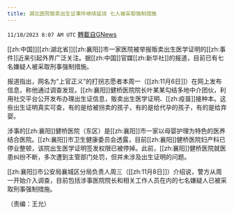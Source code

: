 ```yaml
---
title: 湖北医院贩卖出生证事件继续延烧 七人被采取强制措施
---
```

`11/10/2023 8:07 AM UTC` [轉載自GNews](https://gnews.org/articles/1956951)

[[zh:中国]][[zh:湖北省]][[zh:襄阳]]市一家医院被举报贩卖出生医学证明的[[zh:事件]]近来引起外界广泛关注。据[[zh:中国]]官媒[[zh:新华社]]的报道，目前已有七名嫌疑人被采取刑事强制措施。

报道指出，网名为“上官正义”的打拐志愿者本周一（[[zh:11月6日]]）在网上发布信息，称他通过调查发现，[[zh:襄阳]]健桥医院院长叶某某勾结多地中介团伙，利用社交平台公开发布办理出生证信息，贩卖出生医学证明、[[zh:疫苗]]接种本。这些出生证明真实可查，有的是给被拐卖的孩子，有的是给代孕的孩子，有的是给弃婴。

涉事的[[zh:襄阳]]健桥医院（东区）是[[zh:襄阳]]市一家以母婴护理为特色的医养结合医院。[[zh:襄阳]]市卫生健康委员会透露，目前[[zh:襄阳]]健桥医院妇产科已停业整顿，该院出生医学证明签发权限已被停掉。此前，[[zh:襄阳]]健桥医院就医患纠纷不断，多次遭到主管部门处罚，但并未涉及出生证明的问题。

[[zh:襄阳]]市公安局襄城区分局负责人周三（[[zh:11月8日]]）介绍说，警方从周一开始介入调查，目前包括涉事医院院长和相关工作人员在内的七名嫌疑人已被采取刑事强制措施。

（责编：王允）
